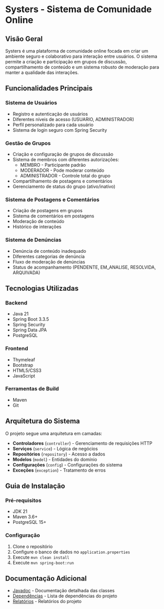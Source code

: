 # Systers - Sistema de Comunidade Online

## Visão Geral

Systers é uma plataforma de comunidade online focada em criar um ambiente seguro e colaborativo para interação entre usuários. O sistema permite a criação e participação em grupos de discussão, compartilhamento de conteúdo e um sistema robusto de moderação para manter a qualidade das interações.

## Funcionalidades Principais

### Sistema de Usuários
* Registro e autenticação de usuários
* Diferentes níveis de acesso (USUARIO, ADMINISTRADOR)
* Perfil personalizado para cada usuário
* Sistema de login seguro com Spring Security

### Gestão de Grupos
* Criação e configuração de grupos de discussão
* Sistema de membros com diferentes autorizações:
  * MEMBRO - Participante padrão
  * MODERADOR - Pode moderar conteúdo
  * ADMINISTRADOR - Controle total do grupo
* Compartilhamento de postagens e comentários
* Gerenciamento de status do grupo (ativo/inativo)

### Sistema de Postagens e Comentários
* Criação de postagens em grupos
* Sistema de comentários em postagens
* Moderação de conteúdo
* Histórico de interações

### Sistema de Denúncias
* Denúncia de conteúdo inadequado
* Diferentes categorias de denúncia
* Fluxo de moderação de denúncias
* Status de acompanhamento (PENDENTE, EM_ANALISE, RESOLVIDA, ARQUIVADA)

## Tecnologias Utilizadas

### Backend
* Java 21
* Spring Boot 3.3.5
* Spring Security
* Spring Data JPA
* PostgreSQL

### Frontend
* Thymeleaf
* Bootstrap
* HTML5/CSS3
* JavaScript

### Ferramentas de Build
* Maven
* Git

## Arquitetura do Sistema

O projeto segue uma arquitetura em camadas:

* **Controladores** (`controller`) - Gerenciamento de requisições HTTP
* **Serviços** (`service`) - Lógica de negócios
* **Repositórios** (`repository`) - Acesso a dados
* **Modelos** (`model`) - Entidades do domínio
* **Configurações** (`config`) - Configurações do sistema
* **Exceções** (`exception`) - Tratamento de erros

## Guia de Instalação

### Pré-requisitos
* JDK 21
* Maven 3.6+
* PostgreSQL 15+

### Configuração
1. Clone o repositório
2. Configure o banco de dados no `application.properties`
3. Execute `mvn clean install`
4. Execute `mvn spring-boot:run`

## Documentação Adicional

* [Javadoc](apidocs/index.html) - Documentação detalhada das classes
* [Dependências](dependencies.html) - Lista de dependências do projeto
* [Relatórios](project-reports.html) - Relatórios do projeto 